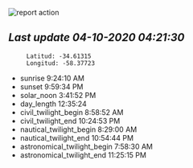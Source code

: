![report action](https://github.com/matiasz8/actions-for-reports/workflows/report%20action/badge.svg?branch=develop) 


## *****Last update 04-10-2020 04:21:30*****



		 Latitud: -34.61315
		 Longitud: -58.37723

 - sunrise 	 9:24:10 AM
 - sunset 	 9:59:34 PM
 - solar_noon 	 3:41:52 PM
 - day_length 	 12:35:24
 - civil_twilight_begin 	 8:58:52 AM
 - civil_twilight_end 	 10:24:53 PM
 - nautical_twilight_begin 	 8:29:00 AM
 - nautical_twilight_end 	 10:54:44 PM
 - astronomical_twilight_begin 	 7:58:30 AM
 - astronomical_twilight_end 	 11:25:15 PM
